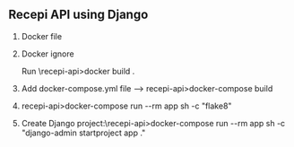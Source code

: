 ## Recepi API using Django
1. Docker file
2. Docker ignore
    
    Run \recepi-api>docker build .

3. Add docker-compose.yml file --> recepi-api>docker-compose build
4. recepi-api>docker-compose run --rm app sh -c "flake8"
5. Create Django project:\recepi-api>docker-compose run --rm app sh -c "django-admin startproject app ."